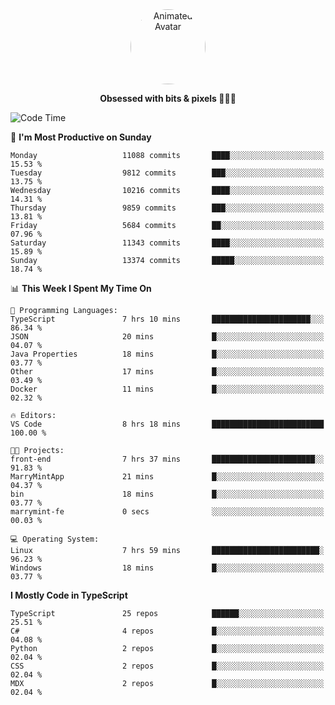 
<div align="center">
  <img 
    src="https://i.postimg.cc/W1R4TF4j/d6kpuve-c97567cf-518b-4b86-a271-5c89d88d22f7.gif" 
    width="120" 
    height="120" 
    alt="Animated Avatar" 
    style="border-radius: 50%;" 
  />
  
  <strong>Obsessed with bits & pixels 🧑‍💻🎨</strong>
</div>


<!--
### 🛠️ Main Tech Stack

<div align="center">
  <img src="https://cdn.jsdelivr.net/gh/devicons/devicon/icons/javascript/javascript-original.svg" height="25" alt="JavaScript" />
  <img src="https://cdn.jsdelivr.net/gh/devicons/devicon/icons/react/react-original.svg" height="25" alt="React" />
  <img src="https://cdn.jsdelivr.net/gh/devicons/devicon/icons/cplusplus/cplusplus-original.svg" height="25" alt="C++" />
  <img src="https://cdn.jsdelivr.net/gh/devicons/devicon/icons/rust/rust-original.svg" height="25" alt="Rust" />
  <img src="https://cdn.jsdelivr.net/gh/devicons/devicon/icons/java/java-original.svg" height="25" alt="Java" />
  <img src="https://skillicons.dev/icons?i=mysql" height="25" alt="MySQL" />
  <img src="https://skillicons.dev/icons?i=pr" height="25" alt="Premiere Pro" />
</div> -->

<!--START_SECTION:waka-->
![Code Time](http://img.shields.io/badge/Code%20Time-2%2C638%20hrs%2029%20mins-blue)

📅 **I'm Most Productive on Sunday** 

```text
Monday                   11088 commits       ████░░░░░░░░░░░░░░░░░░░░░   15.53 % 
Tuesday                  9812 commits        ███░░░░░░░░░░░░░░░░░░░░░░   13.75 % 
Wednesday                10216 commits       ████░░░░░░░░░░░░░░░░░░░░░   14.31 % 
Thursday                 9859 commits        ███░░░░░░░░░░░░░░░░░░░░░░   13.81 % 
Friday                   5684 commits        ██░░░░░░░░░░░░░░░░░░░░░░░   07.96 % 
Saturday                 11343 commits       ████░░░░░░░░░░░░░░░░░░░░░   15.89 % 
Sunday                   13374 commits       █████░░░░░░░░░░░░░░░░░░░░   18.74 % 
```


📊 **This Week I Spent My Time On** 

```text
💬 Programming Languages: 
TypeScript               7 hrs 10 mins       ██████████████████████░░░   86.34 % 
JSON                     20 mins             █░░░░░░░░░░░░░░░░░░░░░░░░   04.07 % 
Java Properties          18 mins             █░░░░░░░░░░░░░░░░░░░░░░░░   03.77 % 
Other                    17 mins             █░░░░░░░░░░░░░░░░░░░░░░░░   03.49 % 
Docker                   11 mins             █░░░░░░░░░░░░░░░░░░░░░░░░   02.32 % 

🔥 Editors: 
VS Code                  8 hrs 18 mins       █████████████████████████   100.00 % 

🐱‍💻 Projects: 
front-end                7 hrs 37 mins       ███████████████████████░░   91.83 % 
MarryMintApp             21 mins             █░░░░░░░░░░░░░░░░░░░░░░░░   04.37 % 
bin                      18 mins             █░░░░░░░░░░░░░░░░░░░░░░░░   03.77 % 
marrymint-fe             0 secs              ░░░░░░░░░░░░░░░░░░░░░░░░░   00.03 % 

💻 Operating System: 
Linux                    7 hrs 59 mins       ████████████████████████░   96.23 % 
Windows                  18 mins             █░░░░░░░░░░░░░░░░░░░░░░░░   03.77 % 
```

**I Mostly Code in TypeScript** 

```text
TypeScript               25 repos            ██████░░░░░░░░░░░░░░░░░░░   25.51 % 
C#                       4 repos             █░░░░░░░░░░░░░░░░░░░░░░░░   04.08 % 
Python                   2 repos             █░░░░░░░░░░░░░░░░░░░░░░░░   02.04 % 
CSS                      2 repos             █░░░░░░░░░░░░░░░░░░░░░░░░   02.04 % 
MDX                      2 repos             █░░░░░░░░░░░░░░░░░░░░░░░░   02.04 % 
```




<!--END_SECTION:waka-->
